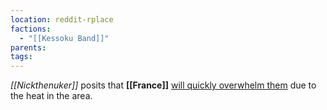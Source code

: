 ```yaml
---
location: reddit-rplace
factions:
  - "[[Kessoku Band]]"
parents: 
tags: 
---
```

*[[Nickthenuker]]* posits that **[[France]]** [will quickly overwhelm them](https://discord.com/channels/1093664259273130084/1131230952119615600/1131576821067026524) due to the heat in the area.
